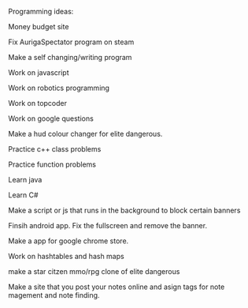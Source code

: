 Programming ideas:

Money budget site

Fix AurigaSpectator program on steam

Make a self changing/writing program

Work on javascript

Work on robotics programming

Work on topcoder

Work on google questions

Make a hud colour changer for elite dangerous.

Practice c++ class problems

Practice function problems

Learn java 

Learn C#

Make a script or js that runs in the background to block certain banners

Finsih android app. Fix the fullscreen and remove the banner.

Make a app for google chrome store.

Work on hashtables and hash maps

make a star citzen mmo/rpg clone of elite dangerous

Make a site that you post your notes online and asign tags for note magement and note finding.

